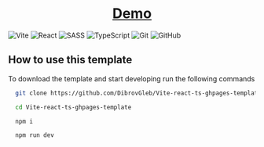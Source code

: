 <div align="center">

# [Demo](https://dibrovgleb.github.io/Vite-react-ts-ghpages-template/)

</div>

![Vite](https://img.shields.io/badge/vite-181717?style=for-the-badge&logo=vite&logoColor=FFD62E)
![React](https://img.shields.io/badge/React-181717?style=for-the-badge&logo=react&logoColor=61DAFB)
![SASS](https://img.shields.io/badge/Sass-181717?style=for-the-badge&logo=sass&logoColor=CC6699)
![TypeScript](https://img.shields.io/badge/TypeScript-181717?style=for-the-badge&logo=typescript&logoColor=007ACC)
![Git](https://img.shields.io/badge/-Git-181717?style=for-the-badge&logo=git)
![GitHub](https://img.shields.io/badge/-GitHub-181717?style=for-the-badge&logo=github)

## How to use this template

To download the template and start developing run the following commands

```bash
  git clone https://github.com/DibrovGleb/Vite-react-ts-ghpages-template.git
```
```bash
  cd Vite-react-ts-ghpages-template
```
```bash
  npm i
```
```bash
  npm run dev
```

